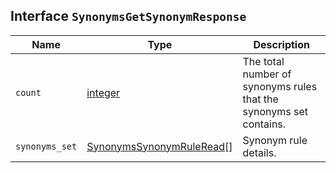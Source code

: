 ## Interface `SynonymsGetSynonymResponse`

| Name | Type | Description |
| - | - | - |
| `count` | [integer](./integer.md) | The total number of synonyms rules that the synonyms set contains. |
| `synonyms_set` | [SynonymsSynonymRuleRead](./SynonymsSynonymRuleRead.md)[] | Synonym rule details. |
